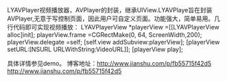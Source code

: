 LYAVPlayer视频播放器，AVPlayer的封装，继承UIView.LYAVPlaye旨在封装AVPlayer,无意于写控制页面，因此用户可自定义页面。功能强大，简单易用。几行代码即可实现视频播放：
              LYAVPlayerView *playerView =[[LYAVPlayerView alloc]init];
              playerView.frame =CGRectMake(0, 64, ScreenWidth,200);
              playerView.delegate =self;
              [self.view addSubview:playerView];
              [playerView setURL:[NSURL URLWithString:VideoURL]];
              [playerView play];
              
 具体详情参见demo。
 博客地址：http://www.jianshu.com/p/fb55715f42d5</br>
         http://www.jianshu.com/p/fb55715f42d5
              
              
